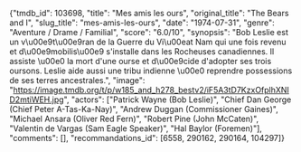 {"tmdb_id": 103698, "title": "Mes amis les ours", "original_title": "The Bears and I", "slug_title": "mes-amis-les-ours", "date": "1974-07-31", "genre": "Aventure / Drame / Familial", "score": "6.0/10", "synopsis": "Bob Leslie est un v\u00e9t\u00e9ran de la Guerre du Vi\u00eat Nam qui une fois revenu et d\u00e9mobilis\u00e9 s'installe dans les Rocheuses canadiennes. Il assiste \u00e0 la mort d'une ourse et d\u00e9cide d'adopter ses trois oursons. Leslie aide aussi une tribu indienne \u00e0 reprendre possessions de ses terres ancestrales.", "image": "https://image.tmdb.org/t/p/w185_and_h278_bestv2/iF5A3tD7KzxOfplhXNID2mtiWEH.jpg", "actors": ["Patrick Wayne (Bob Leslie)", "Chief Dan George (Chief Peter A-Tas-Ka-Nay)", "Andrew Duggan (Commissioner Gaines)", "Michael Ansara (Oliver Red Fern)", "Robert Pine (John McCaten)", "Valentin de Vargas (Sam Eagle Speaker)", "Hal Baylor (Foremen)"], "comments": [], "recommandations_id": [6558, 290162, 290164, 104297]}
